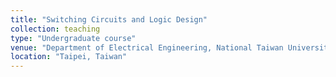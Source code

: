 ```yaml
---
title: "Switching Circuits and Logic Design"
collection: teaching
type: "Undergraduate course"
venue: "Department of Electrical Engineering, National Taiwan University"
location: "Taipei, Taiwan"
---
```

